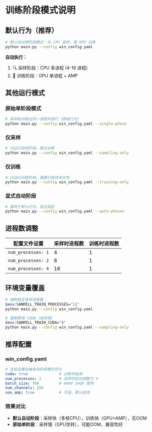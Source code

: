 # 训练阶段模式说明

## 默认行为（推荐）

```bash
# 默认自动两阶段模式：先 CPU 采样，再 GPU 训练
python main.py --config win_config.yaml
```

**自动执行：**
1. 🔍 采样阶段：CPU 多进程 (4-16 进程)
2. 🎯 训练阶段：GPU 单进程 + AMP

## 其他运行模式

### 原始单阶段模式
```bash
# 采样和训练在同一进程中进行（原始行为）
python main.py --config win_config.yaml --single-phase
```

### 仅采样
```bash
# 只运行采样阶段，跳过训练
python main.py --config win_config.yaml --sampling-only
```

### 仅训练
```bash
# 只运行训练阶段，需要已有样本文件
python main.py --config win_config.yaml --training-only
```

### 显式自动阶段
```bash
# 等同于默认行为，显式指定
python main.py --config win_config.yaml --auto-phases
```

## 进程数调整

| 配置文件设置 | 采样时进程数 | 训练时进程数 |
|-------------|-------------|-------------|
| `num_processes: 1` | 4 | 1 |
| `num_processes: 2` | 8 | 1 |
| `num_processes: 4` | 16 | 1 |

## 环境变量覆盖

```bash
# 强制指定采样进程数
$env:SANMILL_TRAIN_PROCESSES="12"
python main.py --config win_config.yaml

# 强制禁用 CUDA（采样用）
$env:SANMILL_TRAIN_CUDA="0"
python main.py --config win_config.yaml --sampling-only
```

## 推荐配置

### win_config.yaml
```yaml
# 这些设置会被自动阶段模式优化
cuda: true              # 训练时启用
num_processes: 1        # 采样时自动调整为 4
batch_size: 768         # 4090 24GB 推荐
num_channels: 256
use_amp: true           # 可选，默认启用
```

### 效果对比
- **默认自动阶段**：采样快（多核CPU），训练快（GPU+AMP），无OOM
- **原始单阶段**：采样慢（GPU空转），可能OOM，兼容性好

